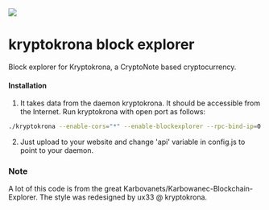 <img src="https://camo.githubusercontent.com/d344c9e18b69f96502f3bf61b0dedc1ca9603af3/68747470733a2f2f6b727970746f6b726f6e612e73652f77702d636f6e74656e742f75706c6f6164732f323031392f30372f786b722d6c6f676f2d626c61636b2d746578742e706e67">

# kryptokrona block explorer
Block explorer for Kryptokrona, a CryptoNote based cryptocurrency.

#### Installation

1) It takes data from the daemon kryptokrona. It should be accessible from the Internet. Run kryptokrona with open port as follows:
```bash
./kryptokrona --enable-cors="*" --enable-blockexplorer --rpc-bind-ip=0.0.0.0 --rpc-bind-port=11898
```
2) Just upload to your website and change 'api' variable in config.js to point to your daemon.


### Note

A lot of this code is from the great Karbovanets/Karbowanec-Blockchain-Explorer.
The style was redesigned by ux33 @ kryptokrona.
